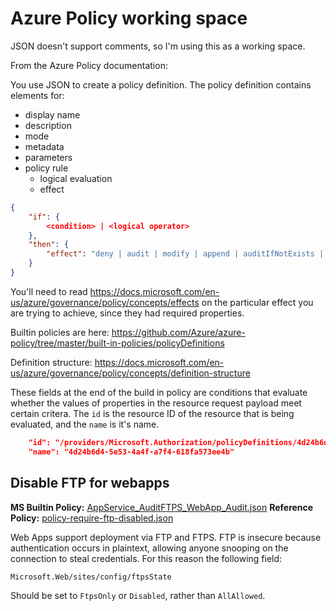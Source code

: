 # Azure Policy working space


JSON doesn't support comments, so I'm using this as a working space.


From the Azure Policy documentation:

You use JSON to create a policy definition. The policy definition contains elements for:

* display name
* description
* mode
* metadata
* parameters
* policy rule
  * logical evaluation
  * effect

```json
{
    "if": {
        <condition> | <logical operator>
    },
    "then": {
        "effect": "deny | audit | modify | append | auditIfNotExists | deployIfNotExists | disabled"
    }
}
```
You'll need to read https://docs.microsoft.com/en-us/azure/governance/policy/concepts/effects on the particular effect you are trying to achieve, since they had required properties.



Builtin policies are here: https://github.com/Azure/azure-policy/tree/master/built-in-policies/policyDefinitions

Definition structure: https://docs.microsoft.com/en-us/azure/governance/policy/concepts/definition-structure





These fields at the end of the build in policy are conditions that evaluate whether the values of properties in the resource request payload meet certain critera. The `id` is the resource ID of the resource that is being evaluated, and the `name` is it's name.

```json
    "id": "/providers/Microsoft.Authorization/policyDefinitions/4d24b6d4-5e53-4a4f-a7f4-618fa573ee4b",
    "name": "4d24b6d4-5e53-4a4f-a7f4-618fa573ee4b"
```








## Disable FTP for webapps

**MS Builtin Policy:** [AppService_AuditFTPS_WebApp_Audit.json](https://github.com/Azure/azure-policy/blob/master/built-in-policies/policyDefinitions/App%20Service/AppService_AuditFTPS_WebApp_Audit.json)
**Reference Policy:** [policy-require-ftp-disabled.json](policy-require-ftp-disabled.json)


Web Apps support deployment via FTP and FTPS. FTP is insecure because authentication occurs in 
plaintext, allowing anyone snooping on the connection to steal credentials. For this reason the 
following field:

`Microsoft.Web/sites/config/ftpsState`

Should be set to `FtpsOnly` or `Disabled`, rather than `AllAllowed`.


